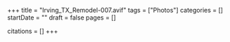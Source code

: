 +++
title = "Irving_TX_Remodel-007.avif"
tags = ["Photos"]
categories = []
startDate = ""
draft = false
pages = []

citations = []
+++
